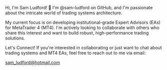 Hi, I'm Sam Ludford! 👋
I'm @sam-ludford on GitHub, and I'm passionate about the intricate world of trading systems architecture.

My current focus is on developing institutional-grade Expert Advisors (EAs) for MetaTrader 4 (MT4). I'm actively looking to collaborate with others who share this interest and want to build robust, high-performance trading solutions.

Let's Connect!
If you're interested in collaborating or just want to chat about trading systems and MT4 EAs, feel free to reach out to me via email:

sam_ludford@hotmail.com
